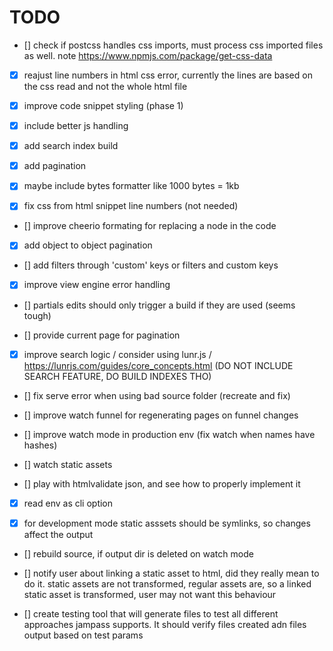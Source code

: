 # TODO

- [] check if postcss handles css imports, must process css imported files as well. note https://www.npmjs.com/package/get-css-data

- [x] reajust line numbers in html css error, currently the lines are based on the css read and not the whole html file

- [x] improve code snippet styling (phase 1)

- [x] include better js handling

- [x] add search index build

- [x] add pagination

- [x] maybe include bytes formatter like 1000 bytes = 1kb

- [x] fix css from html snippet line numbers (not needed)

- [] improve cheerio formating for replacing a node in the code

- [x] add object to object pagination

- [] add filters through 'custom' keys or filters and custom keys

- [x] improve view engine error handling

- [] partials edits should only trigger a build if they are used (seems tough)

- [] provide current page for pagination

- [x] improve search logic / consider using lunr.js / https://lunrjs.com/guides/core_concepts.html (DO NOT INCLUDE SEARCH FEATURE, DO BUILD INDEXES THO)

- [] fix serve error when using bad source folder (recreate and fix)

- [] improve watch funnel for regenerating pages on funnel changes

- [] improve watch mode in production env (fix watch when names have hashes)

- [] watch static assets

- [] play with htmlvalidate json, and see how to properly implement it

- [x] read env as cli option

- [x] for development mode static asssets should be symlinks, so changes affect the output

- [] rebuild source, if output dir is deleted on watch mode

- [] notify user about linking a static asset to html, did they really mean to do it.
static assets are not transformed, regular assets are, so a linked static asset is transformed,
user may not want this behaviour

- [] create testing tool that will generate files to test all different approaches jampass supports.
It should verify files created adn files output based on test params
